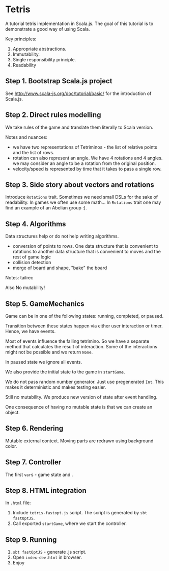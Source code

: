 # Tetris

A tutorial tetris implementation in Scala.js.
The goal of this tutorial is to demonstrate a good way 
of using Scala.

Key principles:
1. Appropriate abstractions.
2. Immutability.
3. Single responsibility principle.
4. Readability

## Step 1. Bootstrap Scala.js project

See http://www.scala-js.org/doc/tutorial/basic/ 
for the introduction of Scala.js.

## Step 2. Direct rules modelling

We take rules of the game and translate them literally 
to Scala version.

Notes and nuances:
 - we have two representations of Tetriminos - the list of relative points
   and the list of rows.
 - rotation can also represent an angle. We have 4 rotations and 4 angles. 
   we may consider an angle to be a rotation from the original position.
 - velocity/speed is represented by time that it takes to pass a single row.

## Step 3. Side story about vectors and rotations

Introduce `Rotations` trait. Sometimes we need small DSLs for the sake of
readability.
In games we often use some math...
In `Rotations` trait one may find an example of an Abelian group :). 

## Step 4. Algorithms

Data structures help or do not help writing algorithms.

 - conversion of points to rows. One data structure that is convenient to rotations
   to another data structure that is convenient to moves and the rest of game logic
 - collision detection
 - merge of board and shape, "bake" the board
  
Notes: tailrec

Also No mutability!

## Step 5. GameMechanics

Game can be in one of the following states: running, completed, or paused.

Transition between these states happen via either user interaction or timer. Hence, we have events.

Most of events influence the falling tetrimino. So we have a separate method that calculates the result of interaction.
Some of the interactions might not be possible and we return `None`.

In paused state we ignore all events.

We also provide the initial state to the game in `startGame`.

We do not pass random number generator. Just use pregenerated `Int`. This makes it
deterministic and makes testing easier.

Still no mutability. We produce new version of state after event handling.

One consequence of having no mutable state is that we can create an object.

## Step 6. Rendering

Mutable external context. Moving parts are redrawn using background color.

## Step 7. Controller

The first `var`s - game state and .

## Step 8. HTML integration

In `.html` file:
1. Include `tetris-fastopt.js` script. The script is generated by `sbt fastOptJS`.
2. Call exported `startGame`, where we start the controller.

## Step 9. Running

1. `sbt fastOptJS` - generate .js script.
2. Open `index-dev.html` in browser.
3. Enjoy